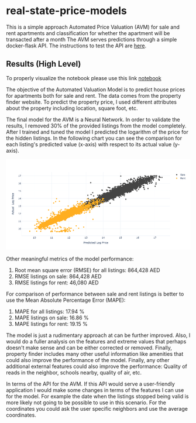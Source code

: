 # real-state-price-models
This is a simple approach Automated Price Valuation (AVM) for sale and rent apartments and classification for whether the apartment will be transacted after a month
The AVM serves predictions through a simple docker-flask API.
The instructions to test the API are [here](/api/README.md).

## Results (High Level)

To properly visualize the notebook please use this link [notebook](https://nbviewer.jupyter.org/github/caariasr/real-state-price-models/blob/master/notebooks/dubai_avm.ipynb)

The objective of the Automated Valuation Model is to predict house prices
for apartments both for sale and rent. The data comes from the property finder
website. To predict the property price, I used different  attributes about the
 property including location, square foot, etc. 
 
 The final model for the AVM is a Neural Network. In order to validate the
 results, I removed 30% of the provided listings from the model
 completely. After I trained and tuned the model I
 predicted the logarithm of the price for the hidden listings. In the following
 chart you can see the comparison for each listing's predicted value (x-axis) with
 respect to its actual value (y-axis).
  
![Predicted vs Actual Plot](/api/static/png/pred_vs_act.png)

Other meaningful metrics of the model performance:

1. Root mean square error (RMSE) for all listings: 864,428 AED
2. RMSE listings on sale: 864,428 AED
3. RMSE listings for rent: 46,080 AED

For comparison of performance between sale and rent listings is better to use
the Mean Absolute Percentage Error (MAPE):

1. MAPE for all listings: 17.94 %
2. MAPE listings on sale: 16.86 %
3. MAPE listings for rent: 19.15 %


The model is just a rudimentary approach at can be further improved.
Also, I would do a fuller analysis on the features and extreme values that
perhaps doesn't make sense and can be either corrected or removed. Finally,
property finder includes many other useful information like amenities that
could also improve the performance of the model. Finally, any other
additional external features could also improve the performance: Quality of
reads in the neighbor, schools nearby, quality of air, etc.

In terms of the API for the AVM. If this API would serve a user-friendly
application I would make some changes in terms of the features I can use for
the model. For example the date when the listings stopped being valid is
more likely not going to be possible to use in this scenario. For the
coordinates you could ask the user specific neighbors and use the average
coordinates. 